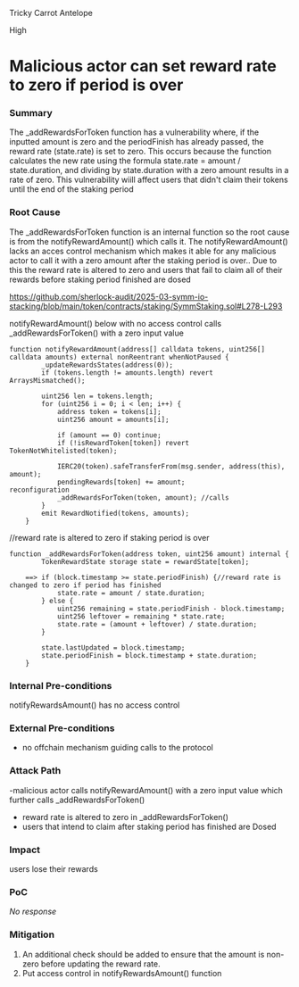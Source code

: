 Tricky Carrot Antelope

High

# Malicious actor can set reward rate to zero if period is over

### Summary

The _addRewardsForToken function has a vulnerability where, if the inputted amount is zero and the periodFinish has already passed, the reward rate (state.rate) is set to zero. This occurs because the function calculates the new rate using the formula state.rate = amount / state.duration, and dividing by state.duration with a zero amount results in a rate of zero.  This vulnerability wiill affect users that didn't claim their tokens until the end of the staking period

### Root Cause

The _addRewardsForToken function is an internal function so the root cause is from the notifyRewardAmount() which calls it.  The notifyRewardAmount() lacks an acces control mechanism which makes it able for any malicious actor to call it with a zero amount after the staking period is over..  Due to this the reward rate is altered to zero and users that fail to claim all of their rewards before staking period finished are dosed

https://github.com/sherlock-audit/2025-03-symm-io-stacking/blob/main/token/contracts/staking/SymmStaking.sol#L278-L293

notifyRewardAmount() below with no access control calls _addRewardsForToken() with a zero input value
```solidity
function notifyRewardAmount(address[] calldata tokens, uint256[] calldata amounts) external nonReentrant whenNotPaused {
		_updateRewardsStates(address(0));
		if (tokens.length != amounts.length) revert ArraysMismatched();

		uint256 len = tokens.length;
		for (uint256 i = 0; i < len; i++) {
			address token = tokens[i];
			uint256 amount = amounts[i];

			if (amount == 0) continue;
			if (!isRewardToken[token]) revert TokenNotWhitelisted(token);

			IERC20(token).safeTransferFrom(msg.sender, address(this), amount);
			pendingRewards[token] += amount;
reconfiguration
			_addRewardsForToken(token, amount); //calls 
		}
		emit RewardNotified(tokens, amounts);
	}
```

//reward rate is altered to zero if staking period is over
```solidity
function _addRewardsForToken(address token, uint256 amount) internal {
		TokenRewardState storage state = rewardState[token];

	==>	if (block.timestamp >= state.periodFinish) {//reward rate is changed to zero if period has finished
			state.rate = amount / state.duration;
		} else {
			uint256 remaining = state.periodFinish - block.timestamp;
			uint256 leftover = remaining * state.rate;
			state.rate = (amount + leftover) / state.duration;
		}

		state.lastUpdated = block.timestamp;
		state.periodFinish = block.timestamp + state.duration;
	}
```

### Internal Pre-conditions

notifyRewardsAmount() has no access control

### External Pre-conditions

- no offchain mechanism guiding calls to the protocol

### Attack Path

-malicious actor calls notifyRewardAmount() with a zero input value which further calls _addRewardsForToken()
- reward rate is altered to zero in  _addRewardsForToken() 
- users that intend to claim after staking period has finished are Dosed

### Impact

users lose their rewards

### PoC

_No response_

### Mitigation

 1. An additional check should be added to ensure that the amount is non-zero before updating the reward rate.
 2.  Put access control in notifyRewardsAmount() function